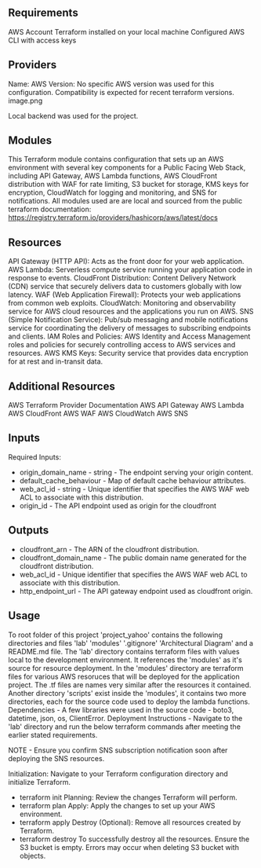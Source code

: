 ## Requirements
AWS Account
Terraform installed on your local machine
Configured AWS CLI with access keys

## Providers
Name: AWS
Version: No specific AWS version was used for this configuration. Compatibility is expected for recent terraform versions.
image.png

Local backend was used for the project.

## Modules
This Terraform module contains configuration that sets up an AWS environment with several key components for a Public Facing Web Stack, including API Gateway, AWS Lambda functions, AWS CloudFront distribution with WAF for rate limiting, S3 bucket for storage, KMS keys for encryption, CloudWatch for logging and monitoring, and SNS for notifications.
All modules used are are local and sourced from the public terraform documentation: https://registry.terraform.io/providers/hashicorp/aws/latest/docs

## Resources
API Gateway (HTTP API): Acts as the front door for your web application.
AWS Lambda: Serverless compute service running your application code in response to events.
CloudFront Distribution: Content Delivery Network (CDN) service that securely delivers data to customers globally with low latency.
WAF (Web Application Firewall): Protects your web applications from common web exploits.
CloudWatch: Monitoring and observability service for AWS cloud resources and the applications you run on AWS.
SNS (Simple Notification Service): Pub/sub messaging and mobile notifications service for coordinating the delivery of messages to subscribing endpoints and clients.
IAM Roles and Policies: AWS Identity and Access Management roles and policies for securely controlling access to AWS services and resources.
AWS KMS Keys: Security service that provides data encryption for at rest and in-transit data.

## Additional Resources
AWS Terraform Provider Documentation
AWS API Gateway
AWS Lambda
AWS CloudFront
AWS WAF
AWS CloudWatch
AWS SNS

## Inputs
Required Inputs:
* origin_domain_name - string - The endpoint serving your origin content.
* default_cache_behaviour - Map of default cache behaviour attributes.
* web_acl_id - string - Unique identifier that specifies the AWS WAF web ACL to associate with this distribution.
* origin_id - The API endpoint used as origin for the cloudfront

## Outputs
* cloudfront_arn - The ARN of the cloudfront distribution.
* cloudfront_domain_name - The public domain name generated for the cloudfront distribution.
* web_acl_id - Unique identifier that specifies the AWS WAF web ACL to associate with this distribution.
* http_endpoint_url - The API gateway endpoint used as cloudfront origin.

## Usage
To root folder of this project 'project_yahoo' contains the following directories and files 'lab' 'modules' '.gitignore' 'Architectural Diagram' and a README.md file.
The 'lab' directory contains terraform files with values local to the development environment. It references the 'modules' as it's source for resource deployment.
In the 'modules' directory are terraform files for various AWS resoruces that will be deployed for the application project. The .tf files are names very similar after the resources it contained.
Another directory 'scripts' exist inside the 'modules', it contains two more directories, each for the source code used to deploy the lambda functions.
Dependencies - A few libraries were used in the source code - boto3, datetime, json, os, ClientError.
Deployment Instructions - Navigate to the 'lab' directory and run the below terraform commands after meeting the earlier stated requirements.

NOTE - Ensure you confirm SNS subscription notification soon after deploying the SNS resources.

Initialization: Navigate to your Terraform configuration directory and initialize Terraform.
*    terraform init
Planning: Review the changes Terraform will perform.
*    terraform plan
Apply: Apply the changes to set up your AWS environment.
*    terraform apply
Destroy (Optional): Remove all resources created by Terraform.
*    terraform destroy
        To successfully destroy all the resources. Ensure the S3 bucket is empty. Errors may occur when deleting S3 bucket with objects.
